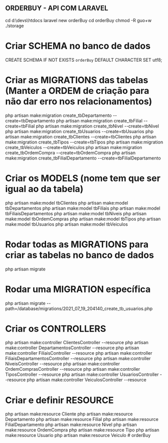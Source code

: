 ## ORDERBUY - API COM LARAVEL

cd d:\devs\htdocs
laravel new orderBuy
cd orderBuy
chmod -R guo+w ./storage

# Criar SCHEMA no banco de dados
CREATE SCHEMA IF NOT EXISTS `orderBuy` DEFAULT CHARACTER SET utf8;

# Criar as MIGRATIONS das tabelas (Manter a ORDEM de criação para não dar erro nos relacionamentos)
php artisan make:migration create_tbDepartamento --create=tbDepartamento
php artisan make:migration create_tbFilial --create=tbFilial
php artisan make:migration create_tbNivel --create=tbNivel
php artisan make:migration create_tbUsuarios --create=tbUsuarios
php artisan make:migration create_tbClientes --create=tbClientes
php artisan make:migration create_tbTipos --create=tbTipos
php artisan make:migration create_tbVeiculos --create=tbVeiculos
php artisan make:migration create_tbOrdemCompra --create=tbOrdemCompra
php artisan make:migration create_tbFilialDepartamento --create=tbFilialDepartamento

# Criar os MODELS (nome tem que ser igual ao da tabela)
php artisan make:model tbClientes
php artisan make:model tbDepartamentos
php artisan make:model tbFiliais
php artisan make:model tbFiliaisDepartamentos
php artisan make:model tbNiveis
php artisan make:model tbOrdemCompras
php artisan make:model tbTipos
php artisan make:model tbUsuarios
php artisan make:model tbVeiculos

# Rodar todas as MIGRATIONS para criar as tabelas no banco de dados
php artisan migrate

# Rodar uma MIGRATION específica
php artisan migrate --path=/database/migrations/2021_07_19_204140_create_tb_usuarios.php

# Criar os CONTROLLERS
php artisan make:controller ClientesController --resource
php artisan make:controller DepartamentosController --resource
php artisan make:controller FiliaisController --resource
php artisan make:controller FiliaisDepartamentosController --resource
php artisan make:controller NiveisController --resource
php artisan make:controller OrdemComprasController --resource
php artisan make:controller TiposController --resource
php artisan make:controller UsuariosController --resource
php artisan make:controller VeiculosController --resource

# Criar e definir RESOURCE
php artisan make:resource Cliente
php artisan make:resource Departamento
php artisan make:resource Filial
php artisan make:resource FilialDepartamento
php artisan make:resource Nivel
php artisan make:resource OrdemCompra
php artisan make:resource Tipo
php artisan make:resource Usuario
php artisan make:resource Veiculo
#   o r d e r B u y  
 